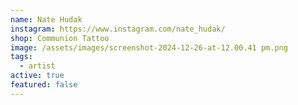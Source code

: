 ```yaml
---
name: Nate Hudak
instagram: https://www.instagram.com/nate_hudak/
shop: Communion Tattoo
image: /assets/images/screenshot-2024-12-26-at-12.00.41 pm.png
tags:
  - artist
active: true
featured: false
---
```

